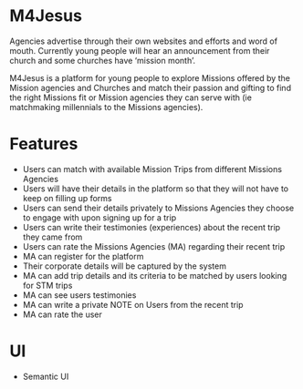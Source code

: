 # M4Jesus

Agencies advertise through their own websites and efforts and word of mouth. Currently young people will hear an announcement from their church and some churches have ‘mission month’. 
 
M4Jesus is a platform for young people to explore Missions offered by the Mission agencies and Churches and match their passion and gifting to find the right Missions fit or Mission agencies they can serve with (ie matchmaking millennials to the Missions agencies).

# Features
- Users can match with available Mission Trips from different Missions Agencies
- Users will have their details in the platform so that they will not have to keep on filling up forms
- Users can send their details privately to Missions Agencies they choose to engage with upon signing up for a trip
- Users can write their testimonies (experiences) about the recent trip they came from
- Users can rate the Missions Agencies (MA) regarding their recent trip
- MA can register for the platform
- Their corporate details will be captured by the system
- MA can add trip details and its criteria to be matched by users looking for STM trips 
- MA can see users testimonies
- MA can write a private NOTE on Users from the recent trip
- MA can rate the user

# UI
- Semantic UI
